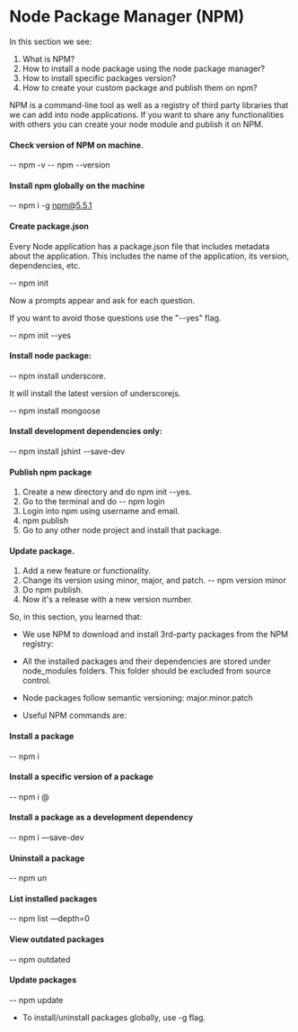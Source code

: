 # Node Package Manager (NPM)

In this section we see:

1) What is NPM?
2) How to install a node package using the node package manager?
3) How to install specific packages version?
4) How to create your custom package and publish them on npm?

NPM is a command-line tool as well as a registry of third party libraries that we can add into node applications.
If you want to share any functionalities with others you can create your node module and publish it on NPM.

#### Check version of NPM on machine.

-- npm -v
-- npm --version

#### Install npm globally on the machine
-- npm i -g npm@5.5.1 

#### Create package.json
Every Node application has a package.json file that includes metadata about the application. This includes the name of the application, its version, dependencies, etc.

-- npm init 

Now a prompts appear and ask for each question.

If you want to avoid those questions use the "--yes" flag.

-- npm init --yes

#### Install node package:

-- npm install underscore.

It will install the latest version of underscorejs.

-- npm install mongoose

#### Install development dependencies only:

-- npm install jshint --save-dev

#### Publish npm package

1) Create a new directory and do npm init --yes.
2) Go to the terminal and do -- npm login
3) Login into npm using username and email.
4) npm publish <your-custom-package-name>
5) Go to any other node project and install that package.

#### Update package.
1) Add a new feature or functionality.
2) Change its version using minor, major, and patch. -- npm version minor
3) Do npm publish.
4) Now it's a release with a new version number. 


So, in this section, you learned that:

- We use NPM to download and install 3rd-party packages from the NPM registry:
- All the installed packages and their dependencies are stored under
node_modules folders. This folder should be excluded from source control.

- Node packages follow semantic versioning: major.minor.patch
- Useful NPM commands are:

#### Install a package
-- npm i <packageName>

#### Install a specific version of a package
-- npm i <packageName>@<version>

#### Install a package as a development dependency
-- npm i <packageName> —save-dev

#### Uninstall a package
-- npm un <packageName>

#### List installed packages
-- npm list —depth=0

#### View outdated packages
-- npm outdated

#### Update packages
-- npm update


- To install/uninstall packages globally, use -g flag.